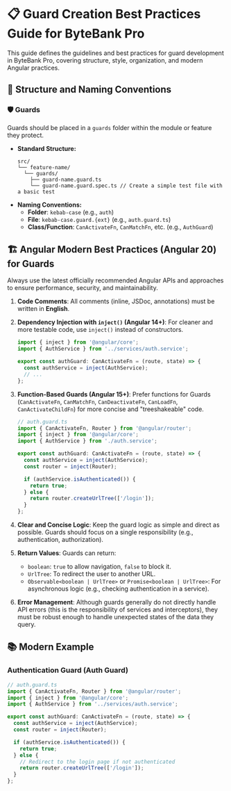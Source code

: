 # 📋 Guard Creation Best Practices Guide for ByteBank Pro

This guide defines the guidelines and best practices for guard development in ByteBank Pro, covering structure, style, organization, and modern Angular practices.

## 📁 Structure and Naming Conventions

### 🛡️ Guards

Guards should be placed in a `guards` folder within the module or feature they protect.

- **Standard Structure:**
  ```
  src/
  └── feature-name/
    └── guards/
      ├── guard-name.guard.ts
      └── guard-name.guard.spec.ts // Create a simple test file with a basic test
  ```
- **Naming Conventions:**
  - **Folder**: `kebab-case` (e.g., `auth`)
  - **File**: `kebab-case.guard.{ext}` (e.g., `auth.guard.ts`)
  - **Class/Function**: `CanActivateFn`, `CanMatchFn`, etc. (e.g., `AuthGuard`)

## 🏗️ Angular Modern Best Practices (Angular 20) for Guards

Always use the latest officially recommended Angular APIs and approaches to ensure performance, security, and maintainability.

1.  **Code Comments**: All comments (inline, JSDoc, annotations) must be written in **English**.

2.  **Dependency Injection with `inject()` (Angular 14+)**: For cleaner and more testable code, use `inject()` instead of constructors.

    ```typescript
    import { inject } from '@angular/core';
    import { AuthService } from '../services/auth.service';

    export const authGuard: CanActivateFn = (route, state) => {
      const authService = inject(AuthService);
      // ...
    };
    ```

3.  **Function-Based Guards (Angular 15+)**: Prefer functions for Guards (`CanActivateFn`, `CanMatchFn`, `CanDeactivateFn`, `CanLoadFn`, `CanActivateChildFn`) for more concise and "treeshakeable" code.

    ```typescript
    // auth.guard.ts
    import { CanActivateFn, Router } from '@angular/router';
    import { inject } from '@angular/core';
    import { AuthService } from './auth.service';

    export const authGuard: CanActivateFn = (route, state) => {
      const authService = inject(AuthService);
      const router = inject(Router);

      if (authService.isAuthenticated()) {
        return true;
      } else {
        return router.createUrlTree(['/login']);
      }
    };
    ```

4.  **Clear and Concise Logic**: Keep the guard logic as simple and direct as possible. Guards should focus on a single responsibility (e.g., authentication, authorization).

5.  **Return Values**: Guards can return:

    - `boolean`: `true` to allow navigation, `false` to block it.
    - `UrlTree`: To redirect the user to another URL.
    - `Observable<boolean | UrlTree>` or `Promise<boolean | UrlTree>`: For asynchronous logic (e.g., checking authentication in a service).

6.  **Error Management**: Although guards generally do not directly handle API errors (this is the responsibility of services and interceptors), they must be robust enough to handle unexpected states of the data they query.

## 📚 Modern Example

### Authentication Guard (Auth Guard)

```typescript
// auth.guard.ts
import { CanActivateFn, Router } from '@angular/router';
import { inject } from '@angular/core';
import { AuthService } from '../services/auth.service';

export const authGuard: CanActivateFn = (route, state) => {
  const authService = inject(AuthService);
  const router = inject(Router);

  if (authService.isAuthenticated()) {
    return true;
  } else {
    // Redirect to the login page if not authenticated
    return router.createUrlTree(['/login']);
  }
};
```
